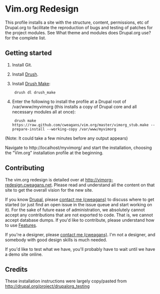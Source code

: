 # Vim.org Redesign

This profile installs a site with the structure, content, permissions, etc of Drupal.org to facilitate the reproduction of bugs and testing of patches for the project modules. See What theme and modules does Drupal.org use? for the complete list.

## Getting started

1. Install Git.
2. Install [Drush](http://drupal.org/project/drush).
3. Install [Drush Make](http://drupal.org/project/drush_make):

        drush dl drush_make

4. Enter the following to install the profile at a Drupal root of /var/www/myvimorg (this installs a copy of Drupal core and all necessary modules all at once):

        drush make https://raw.github.com/cweagans/vim.org/master/vimorg_stub.make --prepare-install --working-copy /var/www/myvimorg

(Note: It could take a few minutes before any output appears)

Navigate to http://localhost/myvimorg/ and start the installation, choosing the "Vim.org" installation profile at the beginning.

## Contributing

The vim.org redesign is detailed over at http://vimorg-redesign.cweagans.net. Please read and understand all the content on that site to get the overall vision for the new site.

If you know [Drupal](http://drupal.org), please [contact me (cweagans)](http://cweagans.net/contact) to discuss where to get started (or just find an open issue in the issue queue and start working on it). For the sake of future ease of administration, we absolutely cannot accept any contributions that are not exported to code. That is, we cannot accept database dumps. If you'd like to contribute, please understand how to use [Features](http://drupal.org/project/features).

If you're a designer, please [contact me (cweagans)](http://cweagans.net/contact). I'm not a designer, and somebody with good design skills is much needed.

If you'd like to test what we have, you'll probably have to wait until we have a demo site online.

## Credits

These installation instructions were largely copy/pasted from http://drupal.org/project/drupalorg_testing

